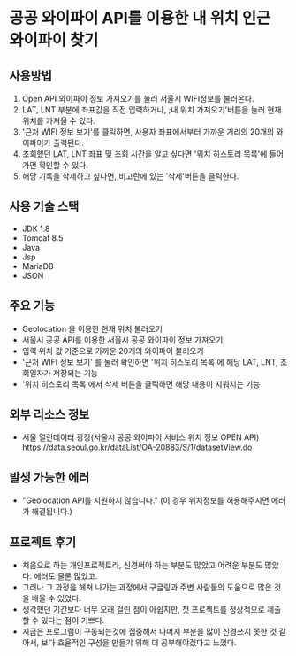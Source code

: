 # 공공 와이파이 API를 이용한 내 위치 인근 와이파이 찾기

## 사용방법
1. Open API 와이파이 정보 가져오기를 눌러 서울시 WIFI정보를 불러온다.
2. LAT, LNT 부분에 좌표값을 직접 입력하거나, ;내 위치 가져오기'버튼을 눌러 현재 위치를 가져올 수 있다.
3. '근처 WIFI 정보 보기'를 클릭하면, 사용자 좌표에서부터 가까운 거리의 20개의 와이파이가 출력된다.
4. 조회했던 LAT, LNT 좌표 및 조회 시간을 알고 싶다면 '위치 히스토리 목록'에 들어가면 확인할 수 있다.
5. 해당 기록을 삭제하고 싶다면, 비고란에 있는 '삭제'버튼을 클릭한다.

## 사용 기술 스택
- JDK 1.8
- Tomcat 8.5
- Java
- Jsp
- MariaDB
- JSON

## 주요 기능
- Geolocation 을 이용한 현재 위치 불러오기
- 서울시 공공 API를 이용한 서울시 공공 와이파이 정보 가져오기
- 입력 위치 값 기준으로 가까운 20개의 와이파이 불러오기
- '근처 WIFI 정보 보기' 를 눌러 확인하면 '위치 히스토리 목록'에 해당 LAT, LNT, 조회일자가 저장되는 기능
- '위치 히스토리 목록'에서 삭제 버튼을 클릭하면 해당 내용이 지워지는 기능

## 외부 리소스 정보
- 서울 열린데이터 광장(서울시 공공 와이파이 서비스 위치 정보 OPEN API)
https://data.seoul.go.kr/dataList/OA-20883/S/1/datasetView.do

## 발생 가능한 에러
- "Geolocation API를 지원하지 않습니다."
(이 경우 위치정보를 허용해주시면 에러가 해결됩니다.)

## 프로젝트 후기
- 처음으로 하는 개인프로젝트라, 신경써야 하는 부분도 많았고 어려운 부분도 많았다. 에러도 물론 많았고.
- 그러나 그 과정을 헤쳐 나가는 과정에서 구글링과 주변 사람들의 도움으로 많은 것을 배울 수 있었다.
- 생각했던 기간보다 너무 오래 걸린 점이 아쉽지만, 첫 프로젝트를 정상적으로 제출할 수 있다는 점이 기쁘다.
- 지금은 프로그램이 구동되는것에 집중해서 나머지 부분을 많이 신경쓰지 못한 것 같아서, 보다 효율적인 구성을 만들기 위해 더 공부해야겠다고 느꼈다.
